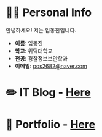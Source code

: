 # 🙋‍♂️ Personal Info

안녕하세요! 저는 임동진입니다.

- **이름**: 임동진
- **학교**: 위덕대학교
- **전공**: 경찰정보보안학과
- **이메일**: pos2682@naver.com

# ✏️ IT Blog - [Here](https://blog.naver.com/ttong_ji)

# 📝 Portfolio - [Here](https://www.dongjinhub.store/)

